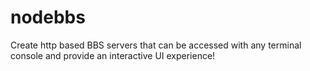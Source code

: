 # nodebbs
Create http based BBS servers that can be accessed with any terminal console and provide an interactive UI experience!
